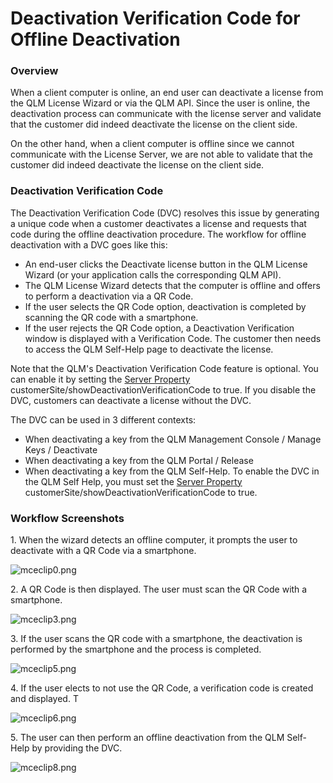# Deactivation Verification Code for Offline Deactivation

### Overview

When a client computer is online, an end user can deactivate a license from the QLM License Wizard or via the QLM API. Since the user is online, the deactivation process can communicate with the license server and validate that the customer did indeed deactivate the license on the client side.

On the other hand, when a client computer is offline since we cannot communicate with the License Server, we are not able to validate that the customer did indeed deactivate the license on the client side.

### Deactivation Verification Code

The Deactivation Verification Code (DVC) resolves this issue by generating a unique code when a customer deactivates a license and requests that code during the offline deactivation procedure. The workflow for offline deactivation with a DVC goes like this:

* An end-user clicks the Deactivate license button in the QLM License Wizard (or your application calls the corresponding QLM API).
* The QLM License Wizard detects that the computer is offline and offers to perform a deactivation via a QR Code.
* If the user selects the QR Code option, deactivation is completed by scanning the QR code with a smartphone.
* If the user rejects the QR Code option, a Deactivation Verification window is displayed with a Verification Code. The customer then needs to access the QLM Self-Help page to deactivate the license.

Note that the QLM's Deactivation Verification Code feature is optional. You can enable it by setting the [Server Property](../../qlm-license-server/server-properties.md) customerSite/showDeactivationVerificationCode to true. If you disable the DVC, customers can deactivate a license without the DVC.&#x20;

The DVC can be used in 3 different contexts:

* When deactivating a key from the QLM Management Console / Manage Keys / Deactivate
* When deactivating a key from the QLM Portal / Release
* When deactivating a key from the QLM Self-Help. To enable the DVC in the QLM Self Help, you must set the [Server Property](../../qlm-license-server/server-properties.md) customerSite/showDeactivationVerificationCode to true.

### Workflow Screenshots

&#x20;1\. When the wizard detects an offline computer, it prompts the user to deactivate with a QR Code via a smartphone.

![mceclip0.png](https://support.soraco.co/hc/article\_attachments/4402242707860/mceclip0.png)

2\. A QR Code is then displayed. The user must scan the QR Code with a smartphone.

![mceclip3.png](https://support.soraco.co/hc/article\_attachments/4402235045268/mceclip3.png)

3\. If the user scans the QR code with a smartphone, the deactivation is performed by the smartphone and the process is completed.

![mceclip5.png](https://support.soraco.co/hc/article\_attachments/4402242711700/mceclip5.png)

&#x20;4\. If the user elects to not use the QR Code, a verification code is created and displayed. T

![mceclip6.png](https://support.soraco.co/hc/article\_attachments/4402235047444/mceclip6.png)

5\. The user can then perform an offline deactivation from the QLM Self-Help by providing the DVC.

![mceclip8.png](https://support.soraco.co/hc/article\_attachments/4402242773524/mceclip8.png)
